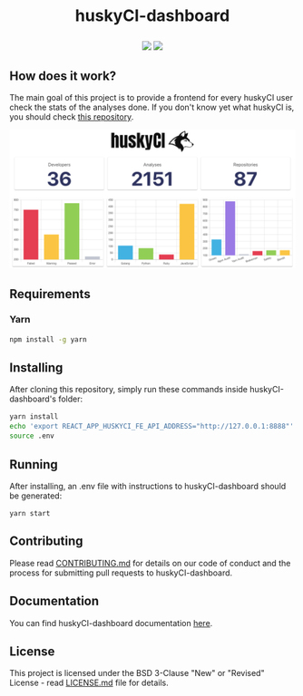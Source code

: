 <h1 align="center">
  <p align="center">huskyCI-dashboard</p>
</h1>

<p align="center">
  <a href="https://gitter.im/globocom/huskyCI"><img src="https://badges.gitter.im/globocom/huskyCI.svg"/></a>
  <a href="https://github.com/rafaveira3/writing-and-presentations/blob/master/DEFCON-27-APP-SEC-VILLAGE-Rafael-Santos-huskyCI-Finding-security-flaws-in-CI-before-deploying-them.pdf"><img src="https://img.shields.io/badge/DEFCON%2027-AppSec%20Village-blueviolet"/></a>
</p>

## How does it work?

The main goal of this project is to provide a frontend for every huskyCI user check the stats of the analyses done. If you don't know yet what huskyCI is, you should check [this repository](https://github.com/globocom/huskyCI).

<p align="center"><img src="fe.png"/></p>

## Requirements

### Yarn

```sh
npm install -g yarn
```

## Installing
After cloning this repository, simply run these commands inside huskyCI-dashboard's folder:

```sh
yarn install
echo 'export REACT_APP_HUSKYCI_FE_API_ADDRESS="http://127.0.0.1:8888"' > .env
source .env
```

## Running
After installing, an .env file with instructions to huskyCI-dashboard should be generated:

```
yarn start
```

## Contributing

Please read [CONTRIBUTING.md](CONTRIBUTING.md) for details on our code of conduct and the process for submitting pull requests to huskyCI-dashboard.

## Documentation

You can find huskyCI-dashboard documentation [here](https://github.com/globocom/huskyCI-dashboard/wiki).

## License

This project is licensed under the BSD 3-Clause "New" or "Revised" License - read [LICENSE.md](LICENSE.md) file for details.

[Docker Install]:  https://docs.docker.com/install/
